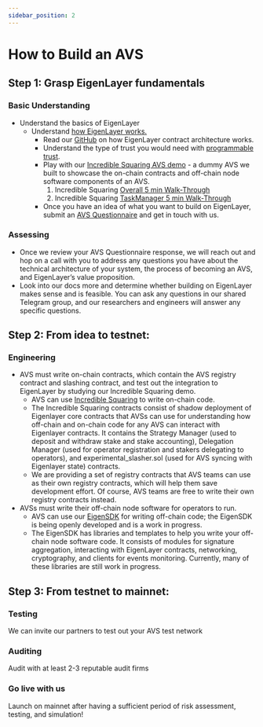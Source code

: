 ```yaml
---
sidebar_position: 2
---
```


# How to Build an AVS

## Step 1: Grasp EigenLayer fundamentals 
### Basic Understanding
* Understand the basics of EigenLayer
    * Understand [how EigenLayer works.][ref1]
        * Read our [GitHub][ref2] on how EigenLayer contract architecture works.
        * Understand the type of trust you would need with [programmable trust][ref3].
        * Play with our [Incredible Squaring AVS demo][ref4] - a dummy AVS we built to showcase the on-chain contracts and off-chain node software components of an AVS.
            1. Incredible Squaring [Overall 5 min Walk-Through][ref5]
            2. Incredible Squaring [TaskManager 5 min Walk-Through][ref6]
        - Once you have an idea of what you want to build on EigenLayer, submit an [AVS Questionnaire][ref7] and get in touch with us.
### Assessing
* Once we review your AVS Questionnaire response, we will reach out and hop on a call with you to address any questions you have about the technical architecture of your system, the process of becoming an AVS, and EigenLayer’s value proposition.
* Look into our docs more and determine whether building on EigenLayer makes sense and is feasible. You can ask any questions in our shared Telegram group, and our researchers and engineers will answer any specific questions.

## Step 2: From idea to testnet: 
### Engineering 
* AVS must write on-chain contracts, which contain the AVS registry contract and slashing contract, and test out the integration to EigenLayer by studying our Incredible Squaring demo. 
    * AVS can use [Incredible Squaring][ref8] to write on-chain code.
    * The Incredible Squaring contracts consist of shadow deployment of Eigenlayer core contracts that AVSs can use for understanding how off-chain and on-chain code for any AVS can interact with Eigenlayer contracts. It contains the Strategy Manager (used to deposit and withdraw stake and stake accounting), Delegation Manager (used for operator registration and stakers delegating to operators), and experimental_slasher.sol (used for AVS syncing with Eigenlayer state) contracts. 
    * We are providing a set of registry contracts that AVS teams can use as their own registry contracts, which will help them save development effort. Of course, AVS teams are free to write their own registry contracts instead.
* AVSs must write their off-chain node software for operators to run.
    * AVS can use our [EigenSDK][ref9] for writing off-chain code; the EigenSDK is being openly developed and is a work in progress. 
    * The EigenSDK has libraries and templates to help you write your off-chain node software code. It consists of modules for signature aggregation, interacting with EigenLayer contracts, networking, cryptography, and clients for events monitoring. Currently, many of these libraries are still work in progress.

## Step 3: From testnet to mainnet:
### Testing
We can invite our partners to test out your AVS test network
### Auditing
Audit with at least 2-3 reputable audit firms
### Go live with us 
Launch on mainnet after having a sufficient period of risk assessment, testing, and simulation!

[ref1]: https://www.blog.eigenlayer.xyz/ycie/
[ref2]: https://github.com/Layr-Labs/eigenlayer-contracts/tree/master#introduction
[ref3]: https://www.blog.eigenlayer.xyz/the-three-dimensions-of-programmable-trust/
[ref4]: https://github.com/Layr-Labs/incredible-squaring-avs
[ref5]: https://www.loom.com/share/50314b3ec0f34e2ba386d45724602d76?sid=cf176400-fdbb-4bdc-8563-22a68414985d
[ref6]: https://www.loom.com/share/5f3f2a447bc54ffa9d37d203c32088de?sid=0f5c2c07-82c5-4640-bc6f-6e4327bb3d81
[ref7]: https://bit.ly/avsquestions
[ref8]: https://github.com/Layr-Labs/incredible-squaring-avs
[ref9]: https://github.com/Layr-Labs/eigensdk-go